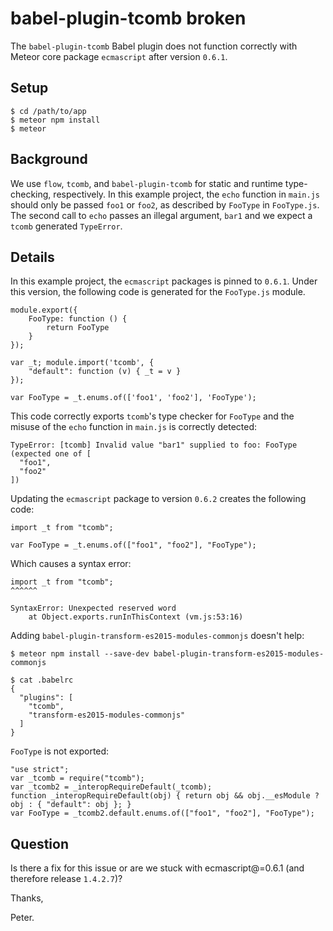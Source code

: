 babel-plugin-tcomb broken
=========================

The `babel-plugin-tcomb` Babel plugin does not function correctly with Meteor
core package `ecmascript` after version `0.6.1`.


Setup
-----

    $ cd /path/to/app
    $ meteor npm install
    $ meteor


Background
----------

We use `flow`, `tcomb`, and `babel-plugin-tcomb` for static and runtime
type-checking, respectively. In this example project, the `echo` function
in `main.js` should only be passed `foo1` or `foo2`, as described by `FooType`
in `FooType.js`. The second call to `echo` passes an illegal argument, `bar1`
and we expect a `tcomb` generated `TypeError`.


Details
-------

In this example project, the `ecmascript` packages is pinned to `0.6.1`. Under
this version, the following code is generated for the `FooType.js` module.

    module.export({
        FooType: function () {
            return FooType
        }
    });

    var _t; module.import('tcomb', {
        "default": function (v) { _t = v }
    });

    var FooType = _t.enums.of(['foo1', 'foo2'], 'FooType');

This code correctly exports `tcomb`'s type checker for `FooType` and the misuse
of the `echo` function in `main.js` is correctly detected:

    TypeError: [tcomb] Invalid value "bar1" supplied to foo: FooType (expected one of [
      "foo1",
      "foo2"
    ])

Updating the `ecmascript` package to version `0.6.2` creates the following code:

    import _t from "tcomb";

    var FooType = _t.enums.of(["foo1", "foo2"], "FooType");

Which causes a syntax error:

    import _t from "tcomb";
    ^^^^^^

    SyntaxError: Unexpected reserved word
        at Object.exports.runInThisContext (vm.js:53:16)

Adding `babel-plugin-transform-es2015-modules-commonjs` doesn't help:

    $ meteor npm install --save-dev babel-plugin-transform-es2015-modules-commonjs

    $ cat .babelrc
    {
      "plugins": [
        "tcomb",
        "transform-es2015-modules-commonjs"
      ]
    }

`FooType` is not exported:

    "use strict";
    var _tcomb = require("tcomb");
    var _tcomb2 = _interopRequireDefault(_tcomb);
    function _interopRequireDefault(obj) { return obj && obj.__esModule ? obj : { "default": obj }; }
    var FooType = _tcomb2.default.enums.of(["foo1", "foo2"], "FooType");


Question
---------

Is there a fix for this issue or are we stuck with ecmascript@=0.6.1 (and
therefore release `1.4.2.7`)?


Thanks,


Peter.

